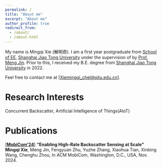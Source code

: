 ```yaml
---
permalink: /
title: "About me"
excerpt: "About me"
author_profile: true
redirect_from: 
  - /about/
  - /about.html
---
```


My name is Mingqi Xie (解明奇). I am a first year postgraduate from [School of EE](https://ee.sjtu.edu.cn/), [Shanghai Jiao Tong University](https://www.sjtu.edu.cn/) under the supervision of by [Prof. Meng Jin](https://yume-sjtu.github.io/). Prior to this, I received my B.E. degree from [Shanghai Jiao Tong University](https://www.sjtu.edu.cn/) in 2022.

Feel free to contact me at [Xiemingqi_chel@sjtu.edu.cn].

Research Interests
======
Concurrent Backscatter, Artificial Intelligence of Things(AIoT)

Publications
======
[[**MobiCom'24**](https://sigmobile.org/mobicom/2024/)] **“Enabling High-Rate Backscatter Sensing at Scale”** <br/>
**Mingqi Xie**, Meng Jin, Fengyuan Zhu, Yuzhe Zhang, Xiaohua Tian, Xinbing Wang, Chenghu Zhou, In ACM MobiCom, Washington, D.C., USA, Nov. 2024. <br/>
